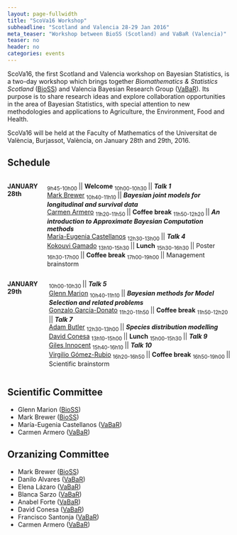 ```yaml
---
layout: page-fullwidth
title: "ScoVa16 Workshop"
subheadline: "Scotland and Valencia 28-29 Jan 2016"
meta_teaser: "Workshop between BioSS (Scotland) and VaBaR (Valencia)"
teaser: no
header: no
categories: events
---
```


ScoVa16, the first Scotland and Valencia workshop on Bayesian Statistics, is a two-day workshop which brings together *Biomathematics & Statistics Scotland* ([BioSS](http://www.bioss.ac.uk/)) and Valencia Bayesian Research Group ([VaBaR](http://vabar.github.io/)). Its purpose is to share research ideas and explore collaboration opportunities in the area of Bayesian Statistics, with special attention to new methodologies and applications to Agriculture, the Environment, Food and Health. 

ScoVa16 will be held at the Faculty of Mathematics of the Universitat de València, Burjassot, València, on January 28th and 29th, 2016.

## Schedule

<div class="row" markdown="1">
  <div class="small-12 medium-6 columns" markdown="1">

**JANUARY 28th**
	
<sub> 9h45-10h00 </sub> || **Welcome**
<sub> 10h00-10h30 </sub> || **_Talk 1_**<br>[Mark Brewer](http://www.bioss.ac.uk/people/markb.html)
<sub> 10h40-11h10 </sub> || **_Bayesian joint models for longitudinal and survival data_**<br>[Carmen Armero](http://vabar.github.io/)
<sub> 11h20-11h50 </sub> || **Coffee break**
<sub> 11h50-12h20 </sub> || **_An introduction to Approximate Bayesian Computation methods_**<br>[María-Eugenia Castellanos](http://bayes.etsii.urjc.es/~mecastel/hp/Contact.html)
<sub> 12h30-13h00 </sub> || **_Talk 4_**<br>[Kokouvi Gamado](http://www.bioss.ac.uk/people/kokouvi.html")
<sub> 13h10-15h30 </sub> || **Lunch**
<sub> 15h30-16h30 </sub> || Poster
<sub> 16h30-17h00 </sub> || **Coffee break**
<sub> 17h00-19h00 </sub> || Management brainstorm

  </div>
  <div class="small-12 medium-6 columns" markdown="1">

**JANUARY 29th**
	
<sub> 10h00-10h30 </sub> || **_Talk 5_**<br>[Glenn Marion](http://www.bioss.ac.uk/people/glenn.html)
<sub> 10h40-11h10 </sub> || **_Bayesian methods for Model Selection and related problems_**<br>[Gonzalo García-Donato](http://www.uclm.es/profesorado/garcia-donato/)
<sub> 11h20-11h50 </sub> || **Coffee break**
<sub> 11h50-12h20 </sub> || **_Talk 7_**<br>[Adam Butler](http://www.bioss.ac.uk/people/adam.html)
<sub> 12h30-13h00 </sub> || **_Species distribution modelling_**<br>[David Conesa](http://www.geeitema.org/conesa/)
<sub> 13h10-15h00 </sub> || **Lunch** 
<sub> 15h00-15h30 </sub> || **_Talk 9_**<br>[Giles Innocent](http://www.bioss.ac.uk/people/giles.html)
<sub> 15h40-16h10 </sub> || **_Talk 10_**<br>[Virgilio Gómez-Rubio](http://www.uclm.es/profesorado/vgomez/)
<sub> 16h20-16h50 </sub> || **Coffee break**
<sub> 16h50-19h00 </sub> || Scientific brainstorm

  </div>
</div>
  
## Scientific Committee

* Glenn Marion ([BioSS](http://www.bioss.ac.uk/))
* Mark Brewer ([BioSS](http://www.bioss.ac.uk/))
* María-Eugenia Castellanos ([VaBaR](http://vabar.github.io/))
* Carmen Armero ([VaBaR](http://vabar.github.io/))

## Orzanizing Committee

* Mark Brewer ([BioSS](http://www.bioss.ac.uk/))
* Danilo Alvares ([VaBaR](http://vabar.github.io/))
* Elena Lázaro ([VaBaR](http://vabar.github.io/))
* Blanca Sarzo ([VaBaR](http://vabar.github.io/))
* Anabel Forte ([VaBaR](http://vabar.github.io/))
* David Conesa ([VaBaR](http://vabar.github.io/))
* Francisco Santonja ([VaBaR](http://vabar.github.io/))
* Carmen Armero ([VaBaR](http://vabar.github.io/))

